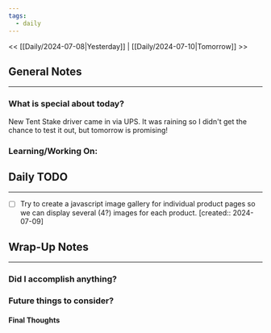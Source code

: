 ```yaml
---
tags:
  - daily
---
```

<< [[Daily/2024-07-08|Yesterday]] |  [[Daily/2024-07-10|Tomorrow]] >>

## General Notes
---
### What is special about today?
New Tent Stake driver came in via UPS.  It was raining so I didn't get the chance to test it out, but tomorrow is promising!

### Learning/Working On:



## Daily TODO
---
- [ ] Try to create a javascript image gallery for individual product pages so we can display several (4?) images for each product.  [created:: 2024-07-09]



## Wrap-Up Notes
---
### Did I accomplish anything?
### Future things to consider?
#### Final Thoughts

